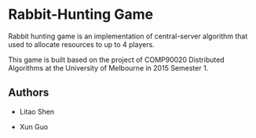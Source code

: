 # Rabbit-Hunting Game #

Rabbit hunting game is an implementation of central-server algorithm that used to allocate resources to up to 4 players. 

This game is built based on the project of COMP90020 Distributed Algorithms at the University of Melbourne in 2015 Semester 1.

## Authors ##

* Litao Shen

* Xun Guo
